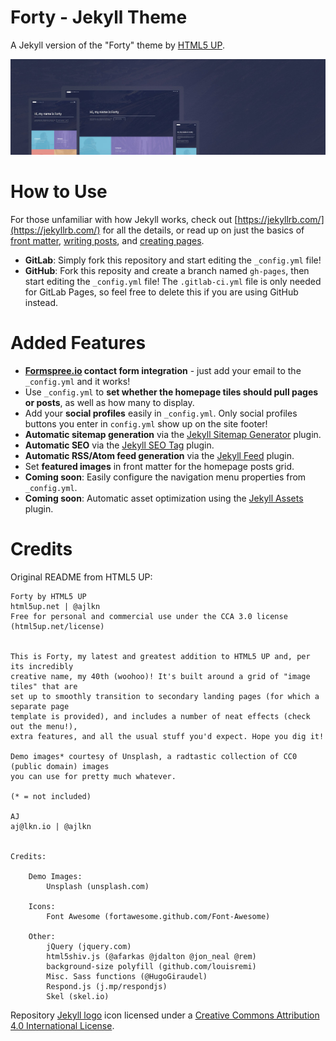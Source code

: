 # Forty - Jekyll Theme

A Jekyll version of the "Forty" theme by [HTML5 UP](https://html5up.net/).  

![Forty Theme](assets/images/forty.jpg "Forty Theme")

# How to Use

For those unfamiliar with how Jekyll works, check out [https://jekyllrb.com/](https://jekyllrb.com/) for all the details, 
or read up on just the basics of [front matter](https://jekyllrb.com/docs/frontmatter/), [writing posts](https://jekyllrb.com/docs/posts/), 
and [creating pages](https://jekyllrb.com/docs/pages/).

- **GitLab**: Simply fork this repository and start editing the `_config.yml` file!  
- **GitHub**: Fork this reposity and create a branch named `gh-pages`, then start editing the `_config.yml` file! The `.gitlab-ci.yml` file is only needed for GitLab Pages, so feel free to delete this if you are using GitHub instead.

# Added Features

* **[Formspree.io](https://formspree.io/) contact form integration** - just add your email to the `_config.yml` and it works!
* Use `_config.yml` to **set whether the homepage tiles should pull pages or posts**, as well as how many to display.
* Add your **social profiles** easily in `_config.yml`. Only social profiles buttons you enter in `config.yml` show up on the site footer!
* **Automatic sitemap generation** via the [Jekyll Sitemap Generator](https://github.com/jekyll/jekyll-sitemap) plugin.
* **Automatic SEO** via the [Jekyll SEO Tag](https://github.com/jekyll/jekyll-seo-tag) plugin.
* **Automatic RSS/Atom feed generation** via the [Jekyll Feed](https://github.com/jekyll/jekyll-feed) plugin.
* Set **featured images** in front matter for the homepage posts grid.
* **Coming soon**: Easily configure the navigation menu properties from `_config.yml`.
* **Coming soon**: Automatic asset optimization using the [Jekyll Assets](https://github.com/jekyll/jekyll-assets) plugin.

# Credits

Original README from HTML5 UP:

```
Forty by HTML5 UP
html5up.net | @ajlkn
Free for personal and commercial use under the CCA 3.0 license (html5up.net/license)


This is Forty, my latest and greatest addition to HTML5 UP and, per its incredibly
creative name, my 40th (woohoo)! It's built around a grid of "image tiles" that are
set up to smoothly transition to secondary landing pages (for which a separate page
template is provided), and includes a number of neat effects (check out the menu!),
extra features, and all the usual stuff you'd expect. Hope you dig it!

Demo images* courtesy of Unsplash, a radtastic collection of CC0 (public domain) images
you can use for pretty much whatever.

(* = not included)

AJ
aj@lkn.io | @ajlkn


Credits:

	Demo Images:
		Unsplash (unsplash.com)

	Icons:
		Font Awesome (fortawesome.github.com/Font-Awesome)

	Other:
		jQuery (jquery.com)
		html5shiv.js (@afarkas @jdalton @jon_neal @rem)
		background-size polyfill (github.com/louisremi)
		Misc. Sass functions (@HugoGiraudel)
		Respond.js (j.mp/respondjs)
		Skel (skel.io)
```

Repository [Jekyll logo](https://github.com/jekyll/brand) icon licensed under a [Creative Commons Attribution 4.0 International License](http://choosealicense.com/licenses/cc-by-4.0/).
